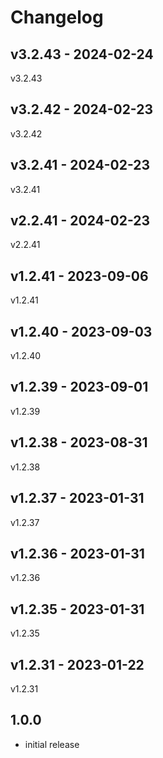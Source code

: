 # Changelog

## v3.2.43 - 2024-02-24

v3.2.43

## v3.2.42 - 2024-02-23

v3.2.42

## v3.2.41 - 2024-02-23

v3.2.41

## v2.2.41 - 2024-02-23

v2.2.41

## v1.2.41 - 2023-09-06

v1.2.41

## v1.2.40 - 2023-09-03

v1.2.40

## v1.2.39 - 2023-09-01

v1.2.39

## v1.2.38 - 2023-08-31

v1.2.38

## v1.2.37 - 2023-01-31

v1.2.37

## v1.2.36 - 2023-01-31

v1.2.36

## v1.2.35 - 2023-01-31

v1.2.35

## v1.2.31 - 2023-01-22

v1.2.31

## 1.0.0

- initial release
